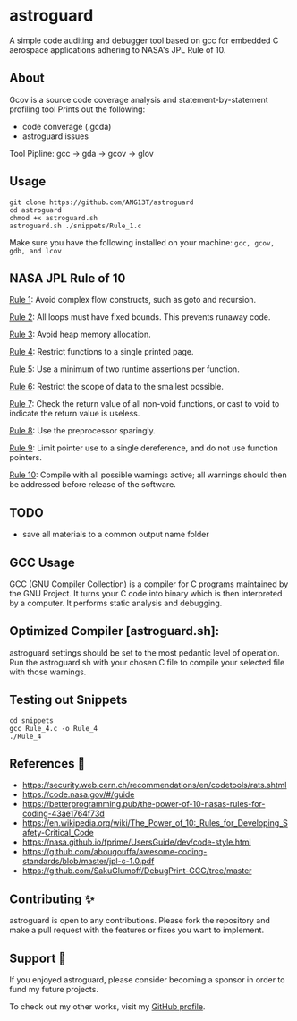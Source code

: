 # astroguard
A simple code auditing and debugger tool based on gcc for embedded C aerospace applications adhering to NASA's JPL Rule of 10.

## About

Gcov is a source code coverage analysis and statement-by-statement profiling tool
Prints out the following:
- code converage (.gcda)
- astroguard issues 

Tool Pipline:
gcc -> gda -> gcov -> glov

## Usage
```
git clone https://github.com/ANG13T/astroguard
cd astroguard
chmod +x astroguard.sh
astroguard.sh ./snippets/Rule_1.c
```

Make sure you have the following installed on your machine:
`gcc, gcov, gdb, and lcov`

## NASA JPL Rule of 10

[Rule 1](): Avoid complex flow constructs, such as goto and recursion.

[Rule 2](): All loops must have fixed bounds. This prevents runaway code.

[Rule 3](): Avoid heap memory allocation.

[Rule 4](): Restrict functions to a single printed page.

[Rule 5](): Use a minimum of two runtime assertions per function.

[Rule 6](): Restrict the scope of data to the smallest possible.

[Rule 7](): Check the return value of all non-void functions, or cast to void to indicate the return value is useless.

[Rule 8](): Use the preprocessor sparingly.

[Rule 9](): Limit pointer use to a single dereference, and do not use function pointers.

[Rule 10](): Compile with all possible warnings active; all warnings should then be addressed before release of the software.

## TODO
- save all materials to a common output name folder 

## GCC Usage
GCC (GNU Compiler Collection) is a compiler for C programs maintained by the GNU Project. It turns your C code into binary which is then interpreted by a computer. It performs static analysis and debugging. 

## Optimized Compiler [astroguard.sh]:
astroguard settings should be set to the most pedantic level of operation.
Run the astroguard.sh with your chosen C file to compile your selected file with those warnings.

## Testing out Snippets
```
cd snippets
gcc Rule_4.c -o Rule_4
./Rule_4
```

## References 🔬
- https://security.web.cern.ch/recommendations/en/codetools/rats.shtml
- https://code.nasa.gov/#/guide
- https://betterprogramming.pub/the-power-of-10-nasas-rules-for-coding-43ae1764f73d
- https://en.wikipedia.org/wiki/The_Power_of_10:_Rules_for_Developing_Safety-Critical_Code
- https://nasa.github.io/fprime/UsersGuide/dev/code-style.html
- https://github.com/abougouffa/awesome-coding-standards/blob/master/jpl-c-1.0.pdf
- https://github.com/SakuGlumoff/DebugPrint-GCC/tree/master

## Contributing ✨
astroguard is open to any contributions. Please fork the repository and make a pull request with the features or fixes you want to implement.

## Support 💜
If you enjoyed astroguard, please consider becoming a sponsor in order to fund my future projects.

To check out my other works, visit my [GitHub profile](github.com/ANG13T).